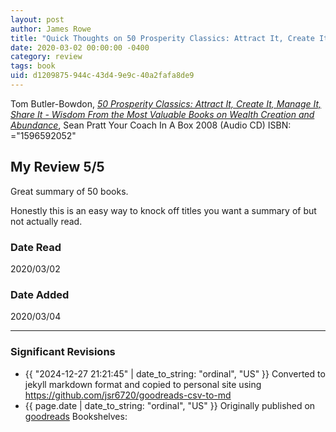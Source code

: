 ```yaml
---
layout: post
author: James Rowe
title: "Quick Thoughts on 50 Prosperity Classics: Attract It, Create It, Manage It, Share It - Wisdom From the Most Valuable Books on Wealth Creation and Abundance"
date: 2020-03-02 00:00:00 -0400
category: review
tags: book 
uid: d1209875-944c-43d4-9e9c-40a2fafa8de9
---
```


Tom Butler-Bowdon, *[50 Prosperity Classics: Attract It, Create It, Manage It, Share It - Wisdom From the Most Valuable Books on Wealth Creation and Abundance](https://www.goodreads.com/book/show/3805308)*, Sean Pratt Your Coach In A Box 2008 (Audio CD) ISBN: ="1596592052"

## My Review 5/5

Great summary of 50 books.

Honestly this is an easy way to knock off titles you want a summary of but not actually read.

### Date Read
2020/03/02

### Date Added
2020/03/04

---

### Significant Revisions

- {{ "2024-12-27 21:21:45" | date_to_string: "ordinal", "US" }} Converted to jekyll markdown format and copied to personal site using <https://github.com/jsr6720/goodreads-csv-to-md>
- {{ page.date | date_to_string: "ordinal", "US" }} Originally published on [goodreads](https://www.goodreads.com) Bookshelves: 